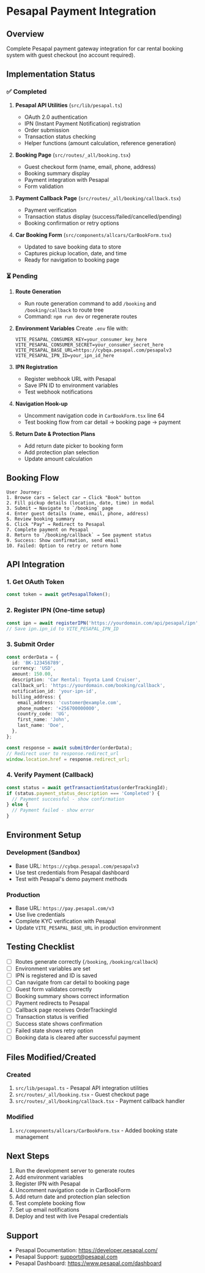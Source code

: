 # Pesapal Payment Integration

## Overview
Complete Pesapal payment gateway integration for car rental booking system with guest checkout (no account required).

## Implementation Status

### ✅ Completed
1. **Pesapal API Utilities** (`src/lib/pesapal.ts`)
   - OAuth 2.0 authentication
   - IPN (Instant Payment Notification) registration
   - Order submission
   - Transaction status checking
   - Helper functions (amount calculation, reference generation)

2. **Booking Page** (`src/routes/_all/booking.tsx`)
   - Guest checkout form (name, email, phone, address)
   - Booking summary display
   - Payment integration with Pesapal
   - Form validation

3. **Payment Callback Page** (`src/routes/_all/booking/callback.tsx`)
   - Payment verification
   - Transaction status display (success/failed/cancelled/pending)
   - Booking confirmation or retry options

4. **Car Booking Form** (`src/components/allcars/CarBookForm.tsx`)
   - Updated to save booking data to store
   - Captures pickup location, date, and time
   - Ready for navigation to booking page

### ⏳ Pending

1. **Route Generation**
   - Run route generation command to add `/booking` and `/booking/callback` to route tree
   - Command: `npm run dev` or regenerate routes

2. **Environment Variables**
   Create `.env` file with:
   ```env
   VITE_PESAPAL_CONSUMER_KEY=your_consumer_key_here
   VITE_PESAPAL_CONSUMER_SECRET=your_consumer_secret_here
   VITE_PESAPAL_BASE_URL=https://cybqa.pesapal.com/pesapalv3
   VITE_PESAPAL_IPN_ID=your_ipn_id_here
   ```

3. **IPN Registration**
   - Register webhook URL with Pesapal
   - Save IPN ID to environment variables
   - Test webhook notifications

4. **Navigation Hook-up**
   - Uncomment navigation code in `CarBookForm.tsx` line 64
   - Test booking flow from car detail → booking page → payment

5. **Return Date & Protection Plans**
   - Add return date picker to booking form
   - Add protection plan selection
   - Update amount calculation

## Booking Flow

```
User Journey:
1. Browse cars → Select car → Click "Book" button
2. Fill pickup details (location, date, time) in modal
3. Submit → Navigate to `/booking` page
4. Enter guest details (name, email, phone, address)
5. Review booking summary
6. Click "Pay" → Redirect to Pesapal
7. Complete payment on Pesapal
8. Return to `/booking/callback` → See payment status
9. Success: Show confirmation, send email
10. Failed: Option to retry or return home
```

## API Integration

### 1. Get OAuth Token
```typescript
const token = await getPesapalToken();
```

### 2. Register IPN (One-time setup)
```typescript
const ipn = await registerIPN('https://yourdomain.com/api/pesapal/ipn', 'GET');
// Save ipn.ipn_id to VITE_PESAPAL_IPN_ID
```

### 3. Submit Order
```typescript
const orderData = {
  id: 'BK-123456789',
  currency: 'USD',
  amount: 150.00,
  description: 'Car Rental: Toyota Land Cruiser',
  callback_url: 'https://yourdomain.com/booking/callback',
  notification_id: 'your-ipn-id',
  billing_address: {
    email_address: 'customer@example.com',
    phone_number: '+256700000000',
    country_code: 'UG',
    first_name: 'John',
    last_name: 'Doe',
  },
};

const response = await submitOrder(orderData);
// Redirect user to response.redirect_url
window.location.href = response.redirect_url;
```

### 4. Verify Payment (Callback)
```typescript
const status = await getTransactionStatus(orderTrackingId);
if (status.payment_status_description === 'Completed') {
  // Payment successful - show confirmation
} else {
  // Payment failed - show error
}
```

## Environment Setup

### Development (Sandbox)
- Base URL: `https://cybqa.pesapal.com/pesapalv3`
- Use test credentials from Pesapal dashboard
- Test with Pesapal's demo payment methods

### Production
- Base URL: `https://pay.pesapal.com/v3`
- Use live credentials
- Complete KYC verification with Pesapal
- Update `VITE_PESAPAL_BASE_URL` in production environment

## Testing Checklist

- [ ] Routes generate correctly (`/booking`, `/booking/callback`)
- [ ] Environment variables are set
- [ ] IPN is registered and ID is saved
- [ ] Can navigate from car detail to booking page
- [ ] Guest form validates correctly
- [ ] Booking summary shows correct information
- [ ] Payment redirects to Pesapal
- [ ] Callback page receives OrderTrackingId
- [ ] Transaction status is verified
- [ ] Success state shows confirmation
- [ ] Failed state shows retry option
- [ ] Booking data is cleared after successful payment

## Files Modified/Created

### Created
1. `src/lib/pesapal.ts` - Pesapal API integration utilities
2. `src/routes/_all/booking.tsx` - Guest checkout page
3. `src/routes/_all/booking/callback.tsx` - Payment callback handler

### Modified
1. `src/components/allcars/CarBookForm.tsx` - Added booking state management

## Next Steps

1. Run the development server to generate routes
2. Add environment variables
3. Register IPN with Pesapal
4. Uncomment navigation code in CarBookForm
5. Add return date and protection plan selection
6. Test complete booking flow
7. Set up email notifications
8. Deploy and test with live Pesapal credentials

## Support

- Pesapal Documentation: https://developer.pesapal.com/
- Pesapal Support: support@pesapal.com
- Pesapal Dashboard: https://www.pesapal.com/dashboard
